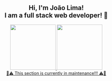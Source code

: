 <h2 align="center">Hi, I'm João Lima!<br>
I am a full stack web developer! 🚀</h2>

<div align="center">
  <a href="https://github.com/JOAO-LEE">
  <img height="150em" src="https://github-readme-stats.vercel.app/api?username=JOAO-LEE&show_icons=true&theme=algolia&include_all_commits=true&count_private=true"/>
  <img height="150em" src="https://github-readme-stats.vercel.app/api/top-langs/?username=JOAO-LEE&layout=compact&langs_count=7&theme=algolia"/>
</div>
<div align="center">
🚧⚠️ This section is currently in maintenance!!! ⚠️🚧
  </div>
<!-- <div display="flex">
  <div display="flex">
  <h4>Frontend</h4>
    <h5>Languages, frameworks and libraries</h5>
  <img align="center" alt="html logo" height="30" width="35" src="https://raw.githubusercontent.com/devicons/devicon/master/icons/html5/html5-original.svg">
  <img align="center" alt="css logo" height="30" width="35" src="https://raw.githubusercontent.com/devicons/devicon/master/icons/css3/css3-original.svg">
  <img align="center" alt="javascript logo" height="30" width="35" src="https://raw.githubusercontent.com/devicons/devicon/master/icons/javascript/javascript-plain.svg">
    <img align="center" alt="typescript logo" height="30" width="35" src="https://raw.githubusercontent.com/devicons/devicon/master/icons/typescript/typescript-plain.svg">
  <img align="center" alt="react logo" height="30" width="40" src="https://raw.githubusercontent.com/devicons/devicon/master/icons/react/react-original.svg">
  <h5>Testing libraries</h5>
  <img align="center" alt="jest logo" height="30" width="35" src="https://raw.githubusercontent.com/devicons/devicon/master/icons/jest/jest-plain.svg">
  <img align="center" alt="rtl logo" height="30" width="35" src="https://testing-library.com/img/octopus-128x128.png">
  </div>
  <br>
  <h4>Backend</h4>
<img align="center" alt="docker logo" height="50" width="45" src="https://raw.githubusercontent.com/devicons/devicon/master/icons/docker/docker-original.svg">
<img align="center" alt="docker logo" height="60" width="60" src="https://raw.githubusercontent.com/devicons/devicon/master/icons/mysql/mysql-original-wordmark.svg">
</div> -->
<!--    <h5>Command Lines</h5>
  <img align="center" alt="bash logo" height="40" width="35" src="https://raw.githubusercontent.com/devicons/devicon/master//icons/bash/bash-original.svg">
<div>
<div align="center"> 
<a href="https://www.linkedin.com/in/joao-lee-lima/" target="_blank"><img align="center" src="https://img.shields.io/badge/-LinkedIn-%230077B5?style=for-the-badge&logo=linkedin&logoColor=white" target="_blank"></a>
</div> -->
